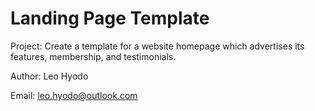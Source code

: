 # Landing Page Template

Project: Create a template for a website homepage which advertises its features, membership, and testimonials.

Author: Leo Hyodo

Email: leo.hyodo@outlook.com
